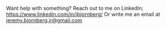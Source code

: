Want help with something?
Reach out to me on LinkedIn; https://www.linkedin.com/in/jbjornberg/
Or write me an email at jeremy.bjornberg.jr@gmail.com
